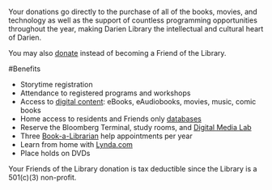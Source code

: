 Your donations go directly to the purchase of all of the books, movies, and technology as well as the support of countless programming opportunities throughout the year, making Darien Library the intellectual and cultural heart of Darien. 

You may also [donate](/donate "Donate") instead of becoming a Friend of the Library.

#Benefits
* Storytime registration
* Attendance to registered programs and workshops
* Access to [digital content](/link-needed "digital content"): eBooks, eAudiobooks, movies, music, comic books
* Home access to residents and Friends only [databases](/link-needed "databases")
* Reserve the Bloomberg Terminal, study rooms, and [Digital Media Lab](/link-needed "Digital Media Lab")
* Three [Book-a-Librarian](/link-needed "Book-a-Librarian") help appointments per year 
* Learn from home with [Lynda.com](/link-needed "Lynda.com")
* Place holds on DVDs

Your Friends of the Library donation is tax deductible since the Library is a 501(c)(3) non-profit.

<div>
	<div id="bbox-root">
		&nbsp;</div>
	<script type="text/javascript">
       window.bboxInit = function () {
           bbox.showForm('5bc54255-c66b-4f0d-9076-7e9d405b2e2b');
       };
       (function () {
           var e = document.createElement('script'); e.async = true;
           e.src = 'https://bbox.blackbaudhosting.com/webforms/bbox-min.js';
           document.getElementsByTagName('head')[0].appendChild(e);
       } ());
</script></div>
